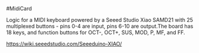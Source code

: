 #MidiCard  
  
Logic for a MIDI keyboard powered by a Seeed Studio Xiao SAMD21 with 25 multiplexed buttons - pins 0-4 are input, pins 6-10 are output.The board has 18 keys, and function buttons for OCT-, OCT+, SUS, MOD, P, MF, and FF.  
  
https://wiki.seeedstudio.com/Seeeduino-XIAO/